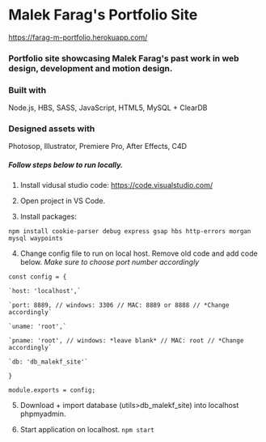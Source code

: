 # Malek Farag's Portfolio Site

https://farag-m-portfolio.herokuapp.com/

### Portfolio site showcasing Malek Farag's past work in web design, development and motion design.


### Built with 

Node.js, HBS, SASS, JavaScript, HTML5, MySQL + ClearDB


### Designed assets with

Photosop, Illustrator, Premiere Pro, After Effects, C4D



##### Follow steps below to run locally.

1. Install vidusal studio code:  https://code.visualstudio.com/

2. Open project in VS Code.

3. Install packages:

`npm install cookie-parser debug express gsap hbs http-errors morgan mysql waypoints`

4. Change config file to run on local host. Remove old code and add code below.
*Make sure to choose port number accordingly*

`const config = {`

    `host: 'localhost',`
    
    `port: 8889, // windows: 3306 // MAC: 8889 or 8888 // *Change accordingly`
    
    `uname: 'root',`
    
    `pname: 'root', // windows: *leave blank* // MAC: root // *Change accordingly`
    
    `db: 'db_malekf_site'`
    
 `}`
 
`module.exports = config;`

5. Download + import database (utils>db_malekf_site) into localhost phpmyadmin.

6. Start application on localhost. `npm start`
